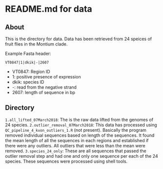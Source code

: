 # README.md for data

## About

This is the directory for data. Data has been retrieved from 24 speices of fruit flies in the Montium clade. 

Example Fasta header:

`VT0847|1|dkik|-|2607`
- VT0847: Region ID
- 1: positive presence of expression 
- dkik: species ID
- -: read from the negative strand
- 2607: length of sequence in bp

## Directory 

`1.all_lifted_07March2018`: The is the raw data lifted from the genomes of 24 species. 
`2.outlier_removal_07March2018`: This data has processed using `QC_pipeline_4_kvon_outliers_1.R` (not present). Basically the program removed individual sequences based on length of the sequences. It found the mean length of all the sequences in each regions and established if there were any outliers.  All outliers that were less than the mean were removed. 
`3.species_24_only`: These are all sequences that passed the outlier removal step and had one and only one sequence per each of the 24 species.  These sequences were processed using shell tools.  
